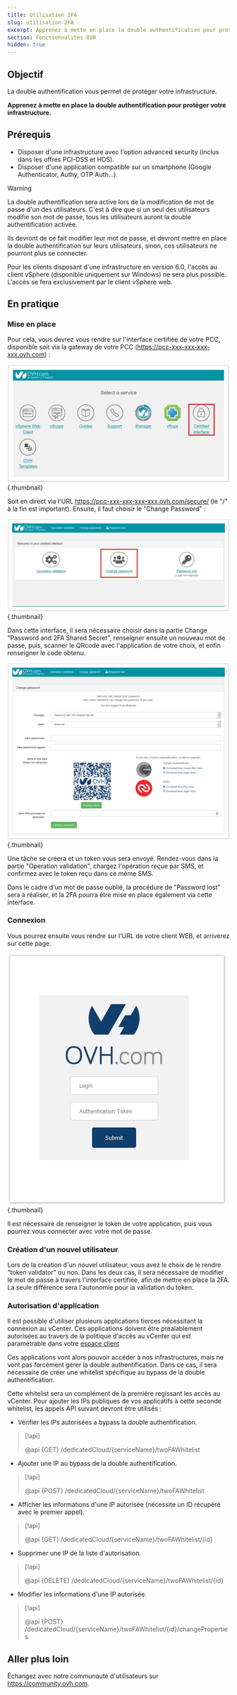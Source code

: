 ```yaml
---
title: Utilisation 2FA
slug: utilisation-2FA
excerpt: Apprenez à mette en place la double authentification pour protéger votre infrastructure
section: Fonctionnalités OVH
hidden: true
---
```



## Objectif

La double authentification vous permet de protéger votre infrastructure.

**Apprenez à mette en place la double authentification pour protéger votre infrastructure.**

## Prérequis

- Disposer d'une infrastructure avec l'option advanced security (inclus dans les offres PCI-DSS et HDS).
- Disposer d'une application compatible sur un smartphone (Google Authenticator, Authy, OTP Auth...).


> [!warning]
>
> La double authentification sera active lors de la modification de mot de passe d'un des utilisateurs. C'est à dire que si un seul des utilisateurs modifie son mot de passe, tous les utilisateurs auront la double authentification activée. 
>
> Ils devront de ce fait modifier leur mot de passe, et devront mettre en place la double authentification sur leurs utilisateurs, sinon, ces utilisateurs ne pourront plus se connecter.
>
> Pour les clients disposant d'une infrastructure en version 6.0, l'accès au client vSphere (disponible uniquement sur Windows) ne sera plus possible. L'accès se fera exclusivement par le client vSphere web.
>

## En pratique

### Mise en place

Pour cela, vous devrez vous rendre sur l'interface certifiée de votre PCC, disponible soit via la gateway de votre PCC (https://pcc-xxx-xxx-xxx-xxx.ovh.com) : 

![Gateway Private Cloud](images/gatewayPCC.jpg){.thumbnail}

Soit en direct via l'URL https://pcc-xxx-xxx-xxx-xxx.ovh.com/secure/ (le "/" à la fin est important).
Ensuite, il faut choisir le "Change Password" :

![Change Password](images/selectChangePassword.jpg){.thumbnail}

Dans cette interface, il sera nécessaire choisir dans la partie Change "Password and 2FA Shared Secret",
renseigner ensuite un nouveau mot de passe, puis, scanner le QRcode avec l'application de votre choix, et enfin renseigner le code obtenu.

![Scan QRcode](images/scanQRcode.jpg){.thumbnail}

Une tâche se créera et un token vous sera envoyé.
Rendez-vous dans la partie "Operation validation", chargez l'opération reçue par SMS, et confirmez avec le token reçu dans ce même SMS.
 
Dans le cadre d'un mot de passe oublié, la procédure de "Password lost" sera à réaliser, et la 2FA pourra être mise en place également via cette interface.

### Connexion

Vous pourrez ensuite vous rendre sur l'URL de votre client WEB, et arriverez sur cette page.

![Connexion 2FA](images/2FAtoken.jpg){.thumbnail}

Il est nécessaire de renseigner le token de votre application, puis vous pourrez vous connecter avec votre mot de passe.

### Création d'un nouvel utilisateur

Lors de la création d'un nouvel utilisateur, vous avez le choix de le rendre "token validator" ou non.
Dans les deux cas, il sera nécessaire de modifier le mot de passe à travers l'interface certifiée, afin de mettre en place la 2FA.
La seule différence sera l'autonomie pour la validation du token.

### Autorisation d'application

Il est possible d'utiliser plusieurs applications tierces nécessitant la connexion au vCenter.
Ces applications doivent être préalablement autorisées au travers de la politique d'accès au vCenter qui est paramètrable dans votre [espace client](https://docs.ovh.com/fr/private-cloud/manager-ovh-private-cloud/#securite)

Ces applications vont alors pouvoir accéder à nos infrastructures, mais ne vont pas forcément gérer la double authentification.
Dans ce cas, il sera nécessaire de créer une whitelist spécifique au bypass de la double authentification.

Cette whitelist sera un complément de la première regissant les accès au vCenter.
Pour ajouter les IPs publiques de vos applicatifs à cette seconde whitelist, les appels API suivant devront être utilisés : 

- Vérifier les IPs autorisées a bypass la double authentification.

> [!api]
>
> @api {GET} /dedicatedCloud/{serviceName}/twoFAWhitelist
>

- Ajouter une IP au bypass de la double authentification.

> [!api]
>
> @api {POST} /dedicatedCloud/{serviceName}/twoFAWhitelist
>

- Afficher les informations d'une IP autorisée (nécessite un ID récupéré avec le premier appel).

> [!api]
>
> @api {GET} /dedicatedCloud/{serviceName}/twoFAWhitelist/{id}
>

- Supprimer une IP de la liste d'autorisation.

> [!api]
>
> @api {DELETE} /dedicatedCloud/{serviceName}/twoFAWhitelist/{id}
>

- Modifier les informations d'une IP autorisée.

> [!api]
>
> @api {POST} /dedicatedCloud/{serviceName}/twoFAWhitelist/{id}/changeProperties
>

## Aller plus loin

Échangez avec notre communauté d'utilisateurs sur <https://community.ovh.com>.
